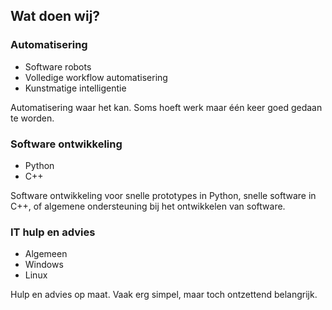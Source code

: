 ## Wat doen wij?

### Automatisering

* Software robots
* Volledige workflow automatisering
* Kunstmatige intelligentie

Automatisering waar het kan.
Soms hoeft werk maar één keer goed gedaan te worden.

### Software ontwikkeling

* Python
* C++

Software ontwikkeling voor snelle prototypes in Python, snelle software in C++, of algemene ondersteuning bij het ontwikkelen van software.

### IT hulp en advies

* Algemeen
* Windows
* Linux

Hulp en advies op maat.
Vaak erg simpel, maar toch ontzettend belangrijk.
